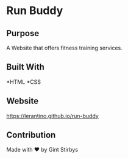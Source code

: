 # Run Buddy

## Purpose
A Website that offers fitness training services.

## Built With
*HTML
*CSS

## Website
https://lerantino.github.io/run-buddy

## Contribution
Made with ❤️ by Gint Stirbys
